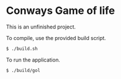 # Conways Game of life
This is an unfinished project.

To compile, use the provided build script.
```bash
$ ./build.sh
```
To run the application.
```bash
$ ./build/gol
```
